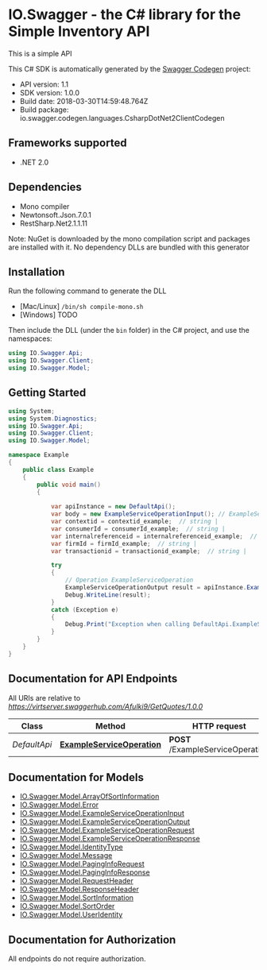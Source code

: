 # IO.Swagger - the C# library for the Simple Inventory API

This is a simple API

This C# SDK is automatically generated by the [Swagger Codegen](https://github.com/swagger-api/swagger-codegen) project:

- API version: 1.1
- SDK version: 1.0.0
- Build date: 2018-03-30T14:59:48.764Z
- Build package: io.swagger.codegen.languages.CsharpDotNet2ClientCodegen

<a name="frameworks-supported"></a>
## Frameworks supported
- .NET 2.0

<a name="dependencies"></a>
## Dependencies
- Mono compiler
- Newtonsoft.Json.7.0.1
- RestSharp.Net2.1.1.11

Note: NuGet is downloaded by the mono compilation script and packages are installed with it. No dependency DLLs are bundled with this generator

<a name="installation"></a>
## Installation
Run the following command to generate the DLL
- [Mac/Linux] `/bin/sh compile-mono.sh`
- [Windows] TODO

Then include the DLL (under the `bin` folder) in the C# project, and use the namespaces:
```csharp
using IO.Swagger.Api;
using IO.Swagger.Client;
using IO.Swagger.Model;
```
<a name="getting-started"></a>
## Getting Started

```csharp
using System;
using System.Diagnostics;
using IO.Swagger.Api;
using IO.Swagger.Client;
using IO.Swagger.Model;

namespace Example
{
    public class Example
    {
        public void main()
        {
            
            var apiInstance = new DefaultApi();
            var body = new ExampleServiceOperationInput(); // ExampleServiceOperationInput | 
            var contextid = contextid_example;  // string | 
            var consumerId = consumerId_example;  // string | 
            var internalreferenceid = internalreferenceid_example;  // string | 
            var firmId = firmId_example;  // string | 
            var transactionid = transactionid_example;  // string | 

            try
            {
                // Operation ExampleServiceOperation
                ExampleServiceOperationOutput result = apiInstance.ExampleServiceOperation(body, contextid, consumerId, internalreferenceid, firmId, transactionid);
                Debug.WriteLine(result);
            }
            catch (Exception e)
            {
                Debug.Print("Exception when calling DefaultApi.ExampleServiceOperation: " + e.Message );
            }
        }
    }
}
```

<a name="documentation-for-api-endpoints"></a>
## Documentation for API Endpoints

All URIs are relative to *https://virtserver.swaggerhub.com/Afulki9/GetQuotes/1.0.0*

Class | Method | HTTP request | Description
------------ | ------------- | ------------- | -------------
*DefaultApi* | [**ExampleServiceOperation**](docs/DefaultApi.md#exampleserviceoperation) | **POST** /ExampleServiceOperation | Operation ExampleServiceOperation


<a name="documentation-for-models"></a>
## Documentation for Models

 - [IO.Swagger.Model.ArrayOfSortInformation](docs/ArrayOfSortInformation.md)
 - [IO.Swagger.Model.Error](docs/Error.md)
 - [IO.Swagger.Model.ExampleServiceOperationInput](docs/ExampleServiceOperationInput.md)
 - [IO.Swagger.Model.ExampleServiceOperationOutput](docs/ExampleServiceOperationOutput.md)
 - [IO.Swagger.Model.ExampleServiceOperationRequest](docs/ExampleServiceOperationRequest.md)
 - [IO.Swagger.Model.ExampleServiceOperationResponse](docs/ExampleServiceOperationResponse.md)
 - [IO.Swagger.Model.IdentityType](docs/IdentityType.md)
 - [IO.Swagger.Model.Message](docs/Message.md)
 - [IO.Swagger.Model.PagingInfoRequest](docs/PagingInfoRequest.md)
 - [IO.Swagger.Model.PagingInfoResponse](docs/PagingInfoResponse.md)
 - [IO.Swagger.Model.RequestHeader](docs/RequestHeader.md)
 - [IO.Swagger.Model.ResponseHeader](docs/ResponseHeader.md)
 - [IO.Swagger.Model.SortInformation](docs/SortInformation.md)
 - [IO.Swagger.Model.SortOrder](docs/SortOrder.md)
 - [IO.Swagger.Model.UserIdentity](docs/UserIdentity.md)


<a name="documentation-for-authorization"></a>
## Documentation for Authorization

All endpoints do not require authorization.
